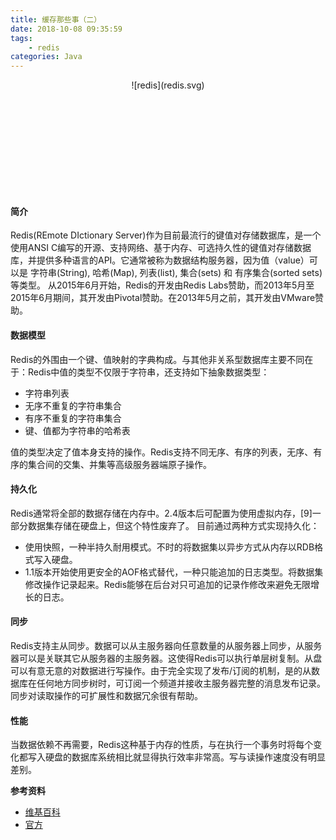 ```yaml
---
title: 缓存那些事（二）
date: 2018-10-08 09:35:59
tags:
    - redis
categories: Java
---
```


<center><div style='width:180px;height:180px'>![redis](redis.svg)</div></center>

#### 简介
Redis(REmote DIctionary Server)作为目前最流行的键值对存储数据库，是一个使用ANSI C编写的开源、支持网络、基于内存、可选持久性的键值对存储数据库，并提供多种语言的API。它通常被称为数据结构服务器，因为值（value）可以是 字符串(String), 哈希(Map), 列表(list), 集合(sets) 和 有序集合(sorted sets)等类型。
从2015年6月开始，Redis的开发由Redis Labs赞助，而2013年5月至2015年6月期间，其开发由Pivotal赞助。在2013年5月之前，其开发由VMware赞助。
#### 数据模型
Redis的外围由一个键、值映射的字典构成。与其他非关系型数据库主要不同在于：Redis中值的类型不仅限于字符串，还支持如下抽象数据类型：

* 字符串列表
* 无序不重复的字符串集合
* 有序不重复的字符串集合
* 键、值都为字符串的哈希表

值的类型决定了值本身支持的操作。Redis支持不同无序、有序的列表，无序、有序的集合间的交集、并集等高级服务器端原子操作。

#### 持久化
Redis通常将全部的数据存储在内存中。2.4版本后可配置为使用虚拟内存，[9]一部分数据集存储在硬盘上，但这个特性废弃了。
目前通过两种方式实现持久化：

* 使用快照，一种半持久耐用模式。不时的将数据集以异步方式从内存以RDB格式写入硬盘。
* 1.1版本开始使用更安全的AOF格式替代，一种只能追加的日志类型。将数据集修改操作记录起来。Redis能够在后台对只可追加的记录作修改来避免无限增长的日志。

#### 同步
Redis支持主从同步。数据可以从主服务器向任意数量的从服务器上同步，从服务器可以是关联其它从服务器的主服务器。这使得Redis可以执行单层树复制。从盘可以有意无意的对数据进行写操作。由于完全实现了发布/订阅的机制，是的从数据库在任何地方同步树时，可订阅一个频道并接收主服务器完整的消息发布记录。同步对读取操作的可扩展性和数据冗余很有帮助。

#### 性能
当数据依赖不再需要，Redis这种基于内存的性质，与在执行一个事务时将每个变化都写入硬盘的数据库系统相比就显得执行效率非常高。写与读操作速度没有明显差别。

**参考资料**
* [维基百科](https://zh.wikipedia.org/wiki/Redis)
* [官方](https://redis.io/)


